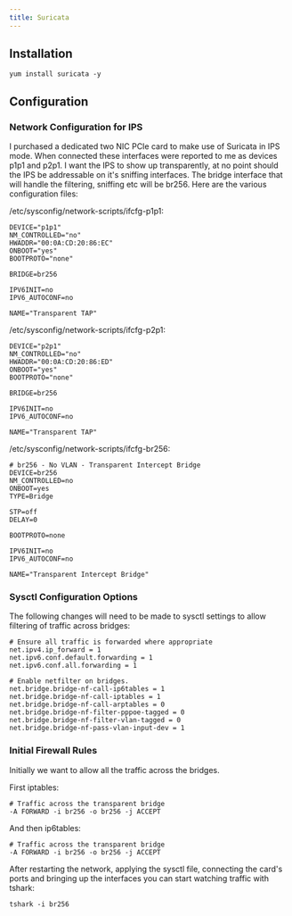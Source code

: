 ```yaml
---
title: Suricata
---
```


## Installation

```
yum install suricata -y
```

## Configuration
### Network Configuration for IPS

I purchased a dedicated two NIC PCIe card to make use of Suricata in IPS mode.
When connected these interfaces were reported to me as devices p1p1 and p2p1. I
want the IPS to show up transparently, at no point should the IPS be
addressable on it's sniffing interfaces. The bridge interface that will handle
the filtering, sniffing etc will be br256. Here are the various configuration
files:

/etc/sysconfig/network-scripts/ifcfg-p1p1:

```
DEVICE="p1p1"
NM_CONTROLLED="no"
HWADDR="00:0A:CD:20:86:EC"
ONBOOT="yes"
BOOTPROTO="none"

BRIDGE=br256

IPV6INIT=no
IPV6_AUTOCONF=no

NAME="Transparent TAP"
```

/etc/sysconfig/network-scripts/ifcfg-p2p1:

```
DEVICE="p2p1"
NM_CONTROLLED="no"
HWADDR="00:0A:CD:20:86:ED"
ONBOOT="yes"
BOOTPROTO="none"

BRIDGE=br256

IPV6INIT=no
IPV6_AUTOCONF=no

NAME="Transparent TAP"
```

/etc/sysconfig/network-scripts/ifcfg-br256:

```
# br256 - No VLAN - Transparent Intercept Bridge
DEVICE=br256
NM_CONTROLLED=no
ONBOOT=yes
TYPE=Bridge

STP=off
DELAY=0

BOOTPROTO=none

IPV6INIT=no
IPV6_AUTOCONF=no

NAME="Transparent Intercept Bridge"
```

### Sysctl Configuration Options

The following changes will need to be made to sysctl settings to allow
filtering of traffic across bridges:

```
# Ensure all traffic is forwarded where appropriate
net.ipv4.ip_forward = 1
net.ipv6.conf.default.forwarding = 1
net.ipv6.conf.all.forwarding = 1

# Enable netfilter on bridges.
net.bridge.bridge-nf-call-ip6tables = 1
net.bridge.bridge-nf-call-iptables = 1
net.bridge.bridge-nf-call-arptables = 0
net.bridge.bridge-nf-filter-pppoe-tagged = 0
net.bridge.bridge-nf-filter-vlan-tagged = 0
net.bridge.bridge-nf-pass-vlan-input-dev = 1
```

### Initial Firewall Rules

Initially we want to allow all the traffic across the bridges.

First iptables:

```
# Traffic across the transparent bridge
-A FORWARD -i br256 -o br256 -j ACCEPT
```

And then ip6tables:

```
# Traffic across the transparent bridge
-A FORWARD -i br256 -o br256 -j ACCEPT
```

After restarting the network, applying the sysctl file, connecting the card's
ports and bringing up the interfaces you can start watching traffic with
tshark:

```
tshark -i br256
```

